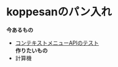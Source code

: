 # koppesanのパン入れ
**今あるもの**
+ [コンテキストメニューAPIのテスト](https://koppesan-2.github.io/githubpages/contextmenutest.html)  
**作りたいもの**  
+ 計算機
